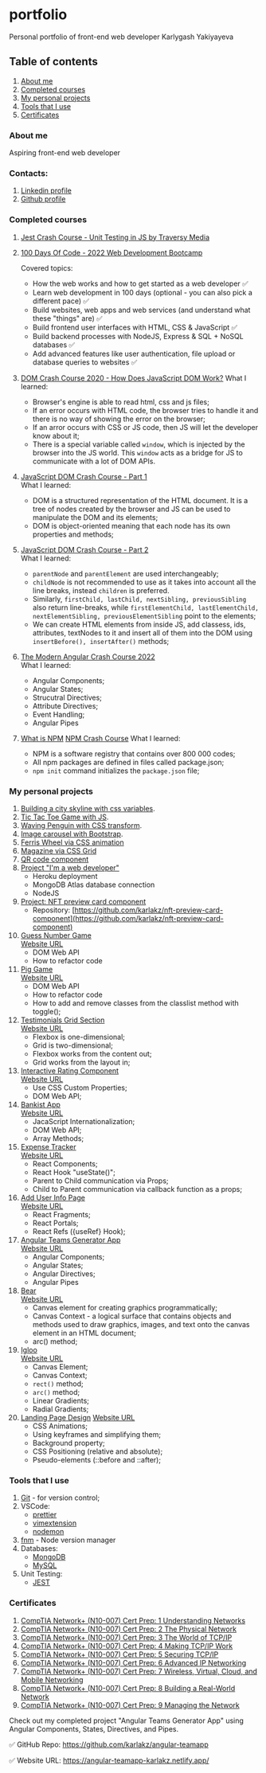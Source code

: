 # portfolio

Personal portfolio of front-end web developer Karlygash Yakiyayeva

## Table of contents

1. [About me](#about-me)
2. [Completed courses](#completed-courses)
3. [My personal projects](#my-personal-projects)
4. [Tools that I use](#tools-that-i-use)
5. [Certificates](#certificates)

### About me

Aspiring front-end web developer

### Contacts:

1. [Linkedin profile](https://www.linkedin.com/in/karlygash-yakiyayeva-452baa186/)
2. [Github profile](https://github.com/karlakz)

### Completed courses

1. [Jest Crash Course - Unit Testing in JS by Traversy Media](https://github.com/karlakz/youtube-jest-crash-course)
2. [100 Days Of Code - 2022 Web Development Bootcamp](https://www.udemy.com/certificate/UC-ae99f5d6-8a20-4f43-86ce-81495709f261/)

   Covered topics:

   - How the web works and how to get started as a web developer ✅
   - Learn web development in 100 days (optional - you can also pick a different pace) ✅
   - Build websites, web apps and web services (and understand what these "things" are) ✅
   - Build frontend user interfaces with HTML, CSS & JavaScript ✅
   - Build backend processes with NodeJS, Express & SQL + NoSQL databases ✅
   - Add advanced features like user authentication, file upload or database queries to websites ✅

3. [DOM Crash Course 2020 - How Does JavaScript DOM Work?](https://www.youtube.com/watch?v=_wvi4Srvggg&t=858s)
   What I learned:
   - Browser's engine is able to read html, css and js files;
   - If an error occurs with HTML code, the browser tries to handle it and there is no way of showing the error on the browser;
   - If an arror occurs with CSS or JS code, then JS will let the developer know about it;
   - There is a special variable called `window`, which is injected by the browser into the JS world. This `window` acts as a bridge for JS to communicate with a lot of DOM APIs.
4. [JavaScript DOM Crash Course - Part 1](https://www.youtube.com/watch?v=0ik6X4DJKCc)\
   What I learned:
   - DOM is a structured representation of the HTML document. It is a tree of nodes created by the browser and JS can be used to manipulate the DOM and its elements;
   - DOM is object-oriented meaning that each node has its own properties and methods;
5. [JavaScript DOM Crash Course - Part 2](https://www.youtube.com/watch?v=mPd2aJXCZ2g)\
   What I learned:
   - `parentNode` and `parentElement` are used interchangeably;
   - `childNode` is not recommended to use as it takes into account all the line breaks, instead `children` is preferred.
   - Similarly, `firstChild, lastChild, nextSibling, previousSibling` also return line-breaks, while `firstElementChild, lastElementChild, nextElementSibling, previousElementSibling` point to the elements;
   - We can create HTML elements from inside JS, add classess, ids, attributes, textNodes to it and insert all of them into the DOM using `insertBefore(), insertAfter()` methods;
6. [The Modern Angular Crash Course 2022](https://www.youtube.com/watch?v=WHv1YQUg6ow&t=5326s)\
   What I learned:
   - Angular Components;
   - Angular States;
   - Strucutral Directives;
   - Attribute Directives;
   - Event Handling;
   - Angular Pipes
7. [What is NPM](https://www.youtube.com/watch?v=s70-Vsud9Vk&t=38s)
   [NPM Crash Course](https://www.youtube.com/watch?v=jHDhaSSKmB0&t=2246s)
   What I learned:
   - NPM is a software registry that contains over 800 000 codes;
   - All npm packages are defined in files called package.json;
   - `npm init` command initializes the `package.json` file; 

### My personal projects

1. [Building a city skyline with css variables](https://quirky-ardinghelli-186038.netlify.app/).
2. [Tic Tac Toe Game with JS](https://tic-tac-toe-karlakz.netlify.app/).
3. [Waving Penguin with CSS transform](https://penguin-karlakz.netlify.app/).
4. [Image carousel with Bootstrap](https://img-carousel-karlakz.netlify.app/).
5. [Ferris Wheel via CSS animation](https://ferris-wheel-karlakz.netlify.app/)
6. [Magazine via CSS Grid](https://css-grid-magazine.netlify.app/)
7. [QR code component](https://github.com/karlakz/qr-code-component-main)
8. [Project "I'm a web developer"](https://shielded-stream-13770.herokuapp.com/)
   - Heroku deployment
   - MongoDB Atlas database connection
   - NodeJS
9. [Project: NFT preview card component](https://nft-preview-card-component-karlakz.netlify.app/)
   - Repository: [https://github.com/karlakz/nft-preview-card-component](https://github.com/karlakz/nft-preview-card-component)
10. [Guess Number Game](https://github.com/karlakz/guess-number-game)\
    [Website URL](https://guess-number-game-karlakz.netlify.app/)
    - DOM Web API
    - How to refactor code
11. [Pig Game](https://github.com/karlakz/pig-game)\
    [Website URL](https://pig-game-karlakz.netlify.app/)
    - DOM Web API
    - How to refactor code
    - How to add and remove classes from the classlist method with toggle();
12. [Testimonials Grid Section](https://github.com/karlakz/testimonials-grid-section)\
    [Website URL](https://testimonials-grid-section-karlakz.netlify.app/)
    - Flexbox is one-dimensional;
    - Grid is two-dimensional;
    - Flexbox works from the content out;
    - Grid works from the layout in;
13. [Interactive Rating Component](https://github.com/karlakz/interactive-rating-component-main)\
    [Website URL](https://interactive-rating-component-karlakz.netlify.app/)
    - Use CSS Custom Properties;
    - DOM Web API;
14. [Bankist App](https://github.com/karlakz/bankist-app)\
    [Website URL](https://bankist-app-karlakz.netlify.app/)
    - JacaScript Internationalization;
    - DOM Web API;
    - Array Methods;
15. [Expense Tracker](https://github.com/karlakz/react-expense-tracker.git)\
    [Website URL](https://react-expense-tracker-karlakz.netlify.app/)
    - React Components;
    - React Hook "useState()";
    - Parent to Child communication via Props;
    - Child to Parent communication via callback function as a props;
16. [Add User Info Page](https://github.com/karlakz/react-user-add-page)\
    [Website URL](https://add-user-page-karlakz.netlify.app/)
    - React Fragments;
    - React Portals;
    - React Refs ({useRef} Hook);
17. [Angular Teams Generator App](https://github.com/karlakz/angular-teamapp)\
    [Website URL](https://angular-teamapp-karlakz.netlify.app/)
    - Angular Components;
    - Angular States;
    - Angular Directives;
    - Angular Pipes
18. [Bear](https://github.com/karlakz/canvasBear)\
    [Website URL](https://main--bear-canvas-karlakz.netlify.app/)
    - Canvas element for creating graphics programmatically;
    - Canvas Context - a logical surface that contains objects and methods used to draw graphics, images, and text onto the canvas element in an HTML document;
    - arc() method;
19. [Igloo](https://github.com/karlakz/igloo-with-gradients)\
    [Website URL](https://igloo-karlakz.netlify.app/)
    - Canvas Element;
    - Canvas Context;
    - `rect()` method;
    - `arc()` method;
    - Linear Gradients;
    - Radial Gradients;
20. [Landing Page Design](https://github.com/karlakz/css-animation)
    [Website URL](https://landing-page-with-animation-karlakz.netlify.app/)
    - CSS Animations;
    - Using keyframes and simplifying them;
    - Background property;
    - CSS Positioning (relative and absolute);
    - Pseudo-elements (::before and ::after); 


### Tools that I use

1. [Git](https://git-scm.com/) - for version control;
2. VSCode:
   - [prettier](https://marketplace.visualstudio.com/items?itemName=esbenp.prettier-vscode)
   - [vimextension](https://marketplace.visualstudio.com/items?itemName=vscodevim.vim)
   - [nodemon](https://www.npmjs.com/package/nodemon)
3. [fnm](https://github.com/Schniz/fnm) - Node version manager
4. Databases:
   - [MongoDB](https://www.mongodb.com/)
   - [MySQL](https://www.mysql.com/)
5. Unit Testing:
   - [JEST](https://jestjs.io/)

### Certificates

1. [CompTIA Network+ (N10-007) Cert Prep: 1 Understanding Networks](https://i.imgur.com/7wbwk9R.png)
2. [CompTIA Network+ (N10-007) Cert Prep: 2 The Physical Network](https://i.imgur.com/5xegIm6.png)
3. [CompTIA Network+ (N10-007) Cert Prep: 3 The World of TCP/IP](https://i.imgur.com/UWl9Hur.png)
4. [CompTIA Network+ (N10-007) Cert Prep: 4 Making TCP/IP Work](https://i.imgur.com/EdLcDYZ.png)
5. [CompTIA Network+ (N10-007) Cert Prep: 5 Securing TCP/IP](https://i.imgur.com/o9EQ7Wl.png)
6. [CompTIA Network+ (N10-007) Cert Prep: 6 Advanced IP Networking](https://i.imgur.com/Hlg93oW.png)
7. [CompTIA Network+ (N10-007) Cert Prep: 7 Wireless, Virtual, Cloud, and Mobile Networking](https://i.imgur.com/Kbfc5XA.png)
8. [CompTIA Network+ (N10-007) Cert Prep: 8 Building a Real-World Network](https://i.imgur.com/nBtBGSa.png)
9. [CompTIA Network+ (N10-007) Cert Prep: 9 Managing the Network](https://i.imgur.com/eXRxdPH.png)

Check out my completed project "Angular Teams Generator App" using Angular Components, States, Directives, and Pipes.

✅ GitHub Repo: https://github.com/karlakz/angular-teamapp

✅ Website URL: https://angular-teamapp-karlakz.netlify.app/
